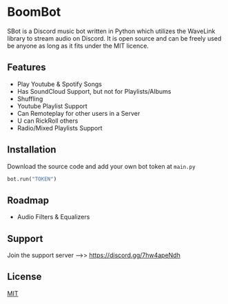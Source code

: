 # BoomBot

SBot is a Discord music bot written in Python which utilizes the WaveLink library to stream audio on Discord. It is open source and can be freely used be anyone as long as it fits under the MIT licence.



## Features

- Play Youtube & Spotify Songs
- Has SoundCloud Support, but not for Playlists/Albums
- Shuffling
- Youtube Playlist Support
- Can Remoteplay for other users in a Server
- U can RickRoll others
- Radio/Mixed Playlists Support

## Installation

Download the source code and add your own bot token at ```main.py```

```python
bot.run("TOKEN")
```



## Roadmap


- Audio Filters & Equalizers




## Support

Join the support server -->> https://discord.gg/7hw4apeNdh


## License

[MIT](https://choosealicense.com/licenses/mit/)

